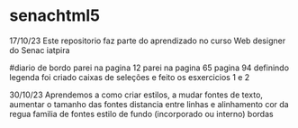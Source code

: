 # senachtml5

17/10/23 Este repositorio faz parte do aprendizado no curso Web designer do Senac iatpira

#diario de bordo
parei na pagina 12
parei na pagina 65
pagina 94 definindo legenda
foi criado caixas de seleções e feito os esxercicios 1 e 2

30/10/23
Aprendemos a como criar estilos, a mudar fontes de texto, aumentar o tamanho das fontes
distancia entre linhas e alinhamento
cor da regua
familia de fontes
estilo de fundo (incorporado ou interno) 
bordas